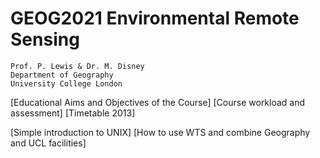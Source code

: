 # GEOG2021 Environmental Remote Sensing


    Prof. P. Lewis & Dr. M. Disney
    Department of Geography
    University College London

[Educational Aims and Objectives of the Course] [Course workload and assessment] [Timetable 2013]


[Simple introduction to UNIX] [How to use WTS and combine Geography and UCL facilities] 
